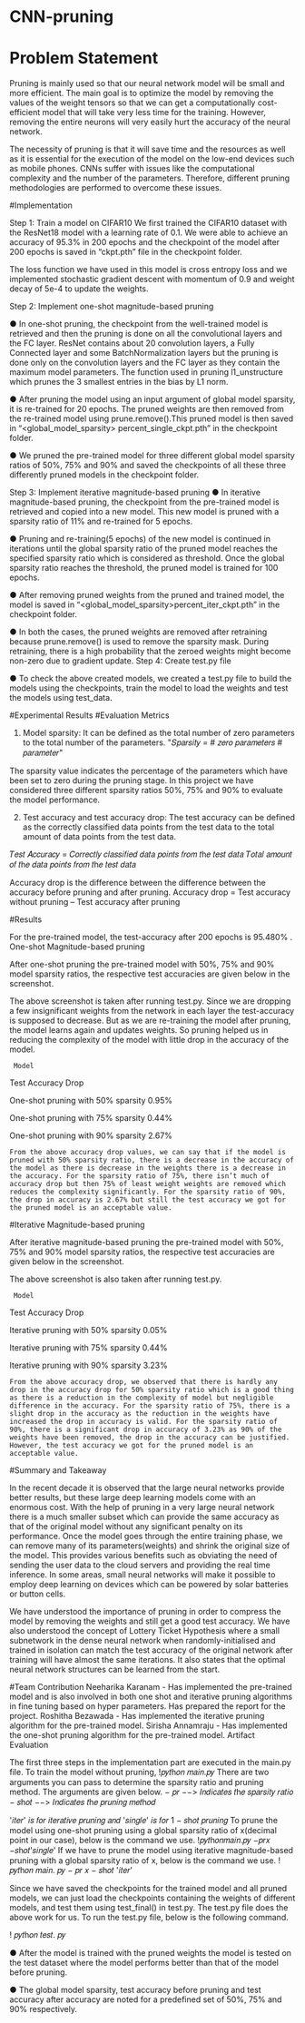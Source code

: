 # CNN-pruning
# Problem Statement

Pruning is mainly used so that our neural network model will be small and more efficient. The main goal is to optimize the model by removing the values of the weight tensors so that we can get a computationally cost-efficient model that will take very less time for the training. However, removing the entire neurons will very easily hurt the accuracy of the neural network.

The necessity of pruning is that it will save time and the resources as well as it is essential for the execution of the model on the low-end devices such as mobile phones. CNNs suffer with issues like the computational complexity and the number of the parameters. Therefore, different pruning methodologies are performed to overcome these issues.

#Implementation

Step 1: Train a model on CIFAR10
We first trained the CIFAR10 dataset with the ResNet18 model with a learning rate of 0.1. We were able to achieve an accuracy of 95.3% in 200 epochs and the checkpoint of the model after 200 epochs is saved in “ckpt.pth” file in the checkpoint folder.

The loss function we have used in this model is cross entropy loss and we implemented stochastic gradient descent with momentum of 0.9 and weight decay of 5e-4 to update the weights.

Step 2: Implement one-shot magnitude-based pruning

● In one-shot pruning, the checkpoint from the well-trained model is retrieved and then the pruning is done on all the convolutional layers and the FC layer. ResNet contains about 20 convolution layers, a Fully Connected layer and some BatchNormalization layers but the pruning is done only on the convolution layers and the FC layer as they contain the maximum model parameters. The function used in pruning l1_unstructure which prunes the 3 smallest entries in the bias by L1 norm.

● After pruning the model using an input argument of global model sparsity, it is re-trained for 20 epochs. The pruned weights are then removed from the re-trained model using prune.remove().This pruned model is then saved in “<global_model_sparsity> percent_single_ckpt.pth” in the checkpoint folder.

● We pruned the pre-trained model for three different global model sparsity ratios of 50%, 75% and 90% and saved the checkpoints of all these three differently pruned models in the checkpoint folder.

Step 3: Implement iterative magnitude-based pruning
● In iterative magnitude-based pruning, the checkpoint from the pre-trained model is retrieved and copied into a new model. This new model is pruned with a sparsity ratio of 11% and re-trained for 5 epochs.

● Pruning and re-training(5 epochs) of the new model is continued in iterations until the global sparsity ratio of the pruned model reaches the specified sparsity ratio which is considered as threshold. Once the global sparsity ratio reaches the threshold, the pruned model is trained for 100 epochs.

● After removing pruned weights from the pruned and trained model, the model is saved in “<global_model_sparsity>percent_iter_ckpt.pth” in the checkpoint folder.

● In both the cases, the pruned weights are removed after retraining because prune.remove() is used to remove the sparsity mask. During retraining, there is a high probability that the zeroed weights might become non-zero due to gradient update.
Step 4: Create test.py file

● To check the above created models, we created a test.py file to build the models using the checkpoints, train the model to load the weights and test the models using test_data.

#Experimental Results
#Evaluation Metrics

1. Model sparsity: It can be defined as the total number of zero parameters to the total number of the parameters.
"𝑆𝑝𝑎𝑟𝑠𝑖𝑡𝑦 = # 𝑧𝑒𝑟𝑜 𝑝𝑎𝑟𝑎𝑚𝑒𝑡𝑒𝑟𝑠 # 𝑝𝑎𝑟𝑎𝑚𝑒𝑡𝑒𝑟"
 
 The sparsity value indicates the percentage of the parameters which have been set to zero during the pruning stage. In this project we have considered three different sparsity ratios 50%, 75% and 90% to evaluate the model performance.
 
2. Test accuracy and test accuracy drop: The test accuracy can be defined as the correctly classified data points from the test data to the total amount of data points from the test data.

𝑇𝑒𝑠𝑡 𝐴𝑐𝑐𝑢𝑟𝑎𝑐𝑦 = 𝐶𝑜𝑟𝑟𝑒𝑐𝑡𝑙𝑦 𝑐𝑙𝑎𝑠𝑠𝑖𝑓𝑖𝑒𝑑 𝑑𝑎𝑡𝑎 𝑝𝑜𝑖𝑛𝑡𝑠 𝑓𝑟𝑜𝑚 𝑡h𝑒 𝑡𝑒𝑠𝑡 𝑑𝑎𝑡𝑎 𝑇𝑜𝑡𝑎𝑙 𝑎𝑚𝑜𝑢𝑛𝑡 𝑜𝑓 𝑡h𝑒 𝑑𝑎𝑡𝑎 𝑝𝑜𝑖𝑛𝑡𝑠 𝑓𝑟𝑜𝑚 𝑡h𝑒 𝑡𝑒𝑠𝑡 𝑑𝑎𝑡𝑎

 Accuracy drop is the difference between the difference between the accuracy before pruning and after pruning.
Accuracy drop = Test accuracy without pruning – Test accuracy after pruning

#Results

For the pre-trained model, the test-accuracy after 200 epochs is 95.480% .
One-shot Magnitude-based pruning

After one-shot pruning the pre-trained model with 50%, 75% and 90% model sparsity ratios, the respective test accuracies are given below in the screenshot.

The above screenshot is taken after running test.py. Since we are dropping a few insignificant weights from the network in each layer the test-accuracy is supposed to decrease. But as we are re-training the model after pruning, the model learns again and updates weights. So pruning helped us in reducing the complexity of the model with little drop in the accuracy of the model.
  
  
     Model
     
Test Accuracy Drop

One-shot pruning with 50% sparsity
0.95%

One-shot pruning with 75% sparsity
0.44%

One-shot pruning with 90% sparsity
2.67%

    From the above accuracy drop values, we can say that if the model is pruned with 50% sparsity ratio, there is a decrease in the accuracy of the model as there is decrease in the weights there is a decrease in the accuracy. For the sparsity ratio of 75%, there isn’t much of accuracy drop but then 75% of least weight weights are removed which reduces the complexity significantly. For the sparsity ratio of 90%, the drop in accuracy is 2.67% but still the test accuracy we got for the pruned model is an acceptable value.
    
#Iterative Magnitude-based pruning

After iterative magnitude-based pruning the pre-trained model with 50%, 75% and 90% model sparsity ratios, the respective test accuracies are given below in the screenshot.

The above screenshot is also taken after running test.py.

     Model
Test Accuracy Drop

Iterative pruning with 50% sparsity
0.05%

Iterative pruning with 75% sparsity
0.44%

Iterative pruning with 90% sparsity
3.23%

    From the above accuracy drop, we observed that there is hardly any drop in the accuracy drop for 50% sparsity ratio which is a good thing as there is a reduction in the complexity of model but negligible difference in the accuracy. For the sparsity ratio of 75%, there is a slight drop in the accuracy as the reduction in the weights have increased the drop in accuracy is valid. For the sparsity ratio of 90%, there is a significant drop in accuracy of 3.23% as 90% of the weights have been removed, the drop in the accuracy can be justified. However, the test accuracy we got for the pruned model is an acceptable value.
    
#Summary and Takeaway

In the recent decade it is observed that the large neural networks provide better results, but these large deep learning models come with an enormous cost. With the help of pruning in a very large neural network there is a much smaller subset which can provide the same accuracy as that of the original model without any significant penalty on its performance. Once the model goes through the entire training phase, we can remove many of its parameters(weights) and shrink the original size of the model. This provides various benefits such as obviating the need of sending the user data to the cloud servers and providing the real time inference. In some areas, small neural networks will make it possible to employ deep learning on devices which can be powered by solar batteries or button cells.

We have understood the importance of pruning in order to compress the model by removing the weights and still get a good test accuracy. We have also understood the concept of Lottery Ticket Hypothesis where a small subnetwork in the dense neural network when randomly-initialised and trained in isolation can match the test accuracy of the original network after training will have almost the same iterations. It also states that the optimal neural network structures can be learned from the start.

#Team Contribution
Neeharika Karanam - Has implemented the pre-trained model and is also involved in both one shot and iterative pruning algorithms in fine tuning based on hyper parameters. Has prepared the report for the project.
Roshitha Bezawada - Has implemented the iterative pruning algorithm for the pre-trained model. Sirisha Annamraju - Has implemented the one-shot pruning algorithm for the pre-trained model. Artifact Evaluation

The first three steps in the implementation part are executed in the main.py file.
To train the model without pruning,
!𝑝𝑦𝑡h𝑜𝑛 𝑚𝑎𝑖𝑛.𝑝𝑦
There are two arguments you can pass to determine the sparsity ratio and pruning method. The arguments are given below.
− 𝑝𝑟 −−> 𝐼𝑛𝑑𝑖𝑐𝑎𝑡𝑒𝑠 𝑡h𝑒 𝑠𝑝𝑎𝑟𝑠𝑖𝑡𝑦 𝑟𝑎𝑡𝑖𝑜
− 𝑠h𝑜𝑡 −−> 𝐼𝑛𝑑𝑖𝑐𝑎𝑡𝑒𝑠 𝑡h𝑒 𝑝𝑟𝑢𝑛𝑖𝑛𝑔 𝑚𝑒𝑡h𝑜𝑑

'𝑖𝑡𝑒𝑟' 𝑖𝑠 𝑓𝑜𝑟 𝑖𝑡𝑒𝑟𝑎𝑡𝑖𝑣𝑒 𝑝𝑟𝑢𝑛𝑖𝑛𝑔 𝑎𝑛𝑑 '𝑠𝑖𝑛𝑔𝑙𝑒' 𝑖𝑠 𝑓𝑜𝑟 1 − 𝑠h𝑜𝑡 𝑝𝑟𝑢𝑛𝑖𝑛𝑔
To prune the model using one-shot pruning using a global sparsity ratio of x(decimal point in our case), below is the command we use.
!𝑝𝑦𝑡h𝑜𝑛𝑚𝑎𝑖𝑛.𝑝𝑦 −𝑝𝑟𝑥 −𝑠h𝑜𝑡'𝑠𝑖𝑛𝑔𝑙𝑒'
If we have to prune the model using iterative magnitude-based pruning with a global sparsity ratio of x, below is the command we use.
! 𝑝𝑦𝑡h𝑜𝑛 𝑚𝑎𝑖𝑛. 𝑝𝑦 − 𝑝𝑟 𝑥 − 𝑠h𝑜𝑡 '𝑖𝑡𝑒𝑟'

Since we have saved the checkpoints for the trained model and all pruned models, we can just load the checkpoints containing the weights of different models, and test them using test_final() in test.py. The test.py file does the above work for us. To run the test.py file, below is the following command.

! 𝑝𝑦𝑡h𝑜𝑛 𝑡𝑒𝑠𝑡. 𝑝𝑦

● After the model is trained with the pruned weights the model is tested on the test dataset where the model performs better than that of the model before pruning.

● The global model sparsity, test accuracy before pruning and test accuracy after accuracy are noted for a predefined set of 50%, 75% and 90% respectively.
